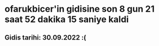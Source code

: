 # ofarukbicer'in gidisine son 8 gun 21 saat 52 dakika 15 saniye kaldi

## Gidis tarihi: 30.09.2022 :(